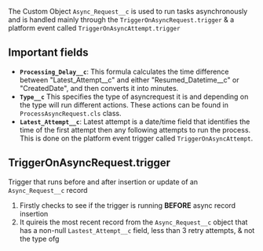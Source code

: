 The Custom Object `Async_Request__c` is used to run tasks asynchronously and is handled mainly through the `TriggerOnAsyncRequest.trigger` & a platform event called `TriggerOnAsyncAttempt.trigger`
## Important fields
- **`Processing_Delay__c`**: This formula calculates the time difference between "Latest_Attempt__c" and either "Resumed_Datetime__c" or "CreatedDate", and then converts it into minutes.
- **`Type__c`** This specifies the type of asyncrequest it is and depending on the type will run different actions. These actions can be found in `ProcessAsyncRequest.cls` class.
- **`Latest_Attempt__c`**: Latest attempt is a date/time field that identifies the time of the first attempt then any following attempts to run the process. This is done on the platform event trigger called `TriggerOnAsyncAttempt`. 

## TriggerOnAsyncRequest.trigger
Trigger that runs before and after insertion or update of an `Async_Request__c` record
1. Firstly checks to see if the trigger is running **BEFORE** async record insertion
2. It quireis the most recent record from the `Async_Request__c` object that has a non-null `Lastest_Attempt__c` field, less than 3 retry attempts, & not the type ofg